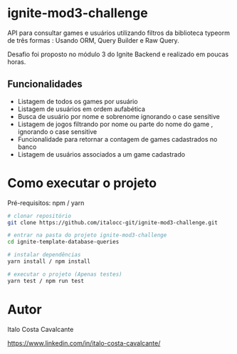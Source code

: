 # ignite-mod3-challenge

API para consultar games e usuários utilizando filtros da biblioteca typeorm de três formas : Usando ORM, Query Builder e  Raw Query. 

Desafio foi proposto no módulo 3 do Ignite Backend e realizado em poucas horas.

## Funcionalidades 

<ul>
  <li>Listagem de todos os games por usuário </li>
  <li>Listagem de usuários em ordem aufabética </li>
  <li>Busca de usuário por nome e sobrenome ignorando o case sensitive </li>
  <li>Listagem de jogos filtrando por nome ou parte do nome do game , ignorando o case sensitive </li>
  <li>Funcionalidade para retornar a contagem de games cadastrados no banco </li>
  <li> Listagem de usuários associados a um game cadastrado </li>
 </ul>
 
  # Como executar o projeto
 
 Pré-requisitos: npm / yarn

```bash
# clonar repositório
git clone https://github.com/italocc-git/ignite-mod3-challenge.git

# entrar na pasta do projeto ignite-mod3-challenge
cd ignite-template-database-queries

# instalar dependências
yarn install / npm install

# executar o projeto (Apenas testes)
yarn test / npm run test
```
 
# Autor

Italo Costa Cavalcante

https://www.linkedin.com/in/italo-costa-cavalcante/
